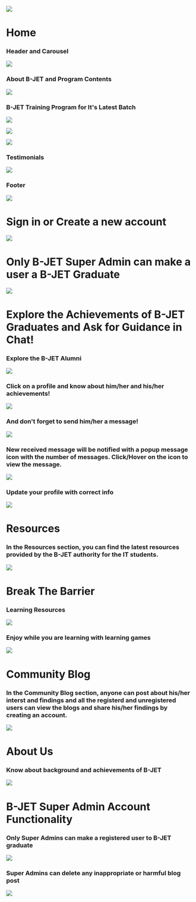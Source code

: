 ![](assets/2024-04-07-22-49-26-image.png)

# Home

### Header and Carousel

![](assets/2024-04-11-18-03-48-image.png)

### About B-JET and Program Contents

![](assets/2024-04-11-18-04-25-image.png)

### B-JET Training Program for It's Latest Batch

![](assets/2024-04-11-18-05-10-image.png)

![](assets/2024-04-11-18-05-24-image.png)

![](assets/2024-04-11-18-05-42-image.png)

### Testimonials

![](assets/2024-04-11-18-06-12-image.png)

### Footer

![](assets/2024-04-11-18-06-29-image.png)

# Sign in or Create a new account

![](assets/2024-04-13-13-03-21-image.png)

# Only B-JET Super Admin can make a user a B-JET Graduate

![](assets/2024-04-13-13-04-02-image.png)

# Explore the Achievements of B-JET Graduates and Ask for Guidance in Chat!

### Explore the B-JET Alumni

![](assets/2024-04-13-12-51-05-image.png)

### Click on a profile and know about him/her and his/her achievements!

![](assets/2024-04-13-12-55-57-image.png)

### And don't forget to send him/her a message!

![](assets/2024-04-13-12-56-34-image.png)

### New received message will be notified with a popup message icon with the number of messages. Click/Hover on the icon to view the message.

![](assets/7320c3269e4cdd102745a1182f4857c926910025.png)

### Update your profile with correct info

![](assets/2024-04-13-13-01-07-image.png)

# Resources

### In the Resources section, you can find the latest resources provided by the B-JET authority for the IT students.

![](assets/2024-04-13-13-05-41-image.png)

# Break The Barrier

### Learning Resources

![](assets/2024-04-13-13-06-22-image.png)

### Enjoy while you are learning with learning games

![](assets/2024-05-15-11-59-54-image.png)

# Community Blog

### In the Community Blog section, anyone can post about his/her interst and findings and all the registerd and unregistered users can view the blogs and share his/her findings by creating an account.

![](assets/2024-04-13-13-08-35-image.png)

# About Us

### Know about background and achievements of B-JET

![](assets/2024-04-13-13-10-06-image.png)

# B-JET Super Admin Account Functionality

### Only Super Admins can make a registered user to B-JET graduate

![](assets/2024-04-13-13-12-19-image.png)

### Super Admins can delete any inappropriate or harmful blog post

![](assets/2024-04-13-13-13-00-image.png)
